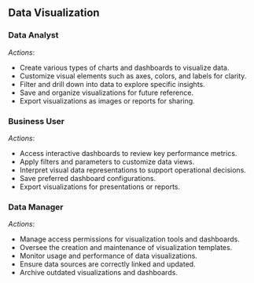 ## Data Visualization

 

### Data Analyst
*Actions*:
- Create various types of charts and dashboards to visualize data.
- Customize visual elements such as axes, colors, and labels for clarity.
- Filter and drill down into data to explore specific insights.
- Save and organize visualizations for future reference.
- Export visualizations as images or reports for sharing.

### Business User
*Actions*:
- Access interactive dashboards to review key performance metrics.
- Apply filters and parameters to customize data views.
- Interpret visual data representations to support operational decisions.
- Save preferred dashboard configurations.
- Export visualizations for presentations or reports.

### Data Manager
*Actions*:
- Manage access permissions for visualization tools and dashboards.
- Oversee the creation and maintenance of visualization templates.
- Monitor usage and performance of data visualizations.
- Ensure data sources are correctly linked and updated.
- Archive outdated visualizations and dashboards.